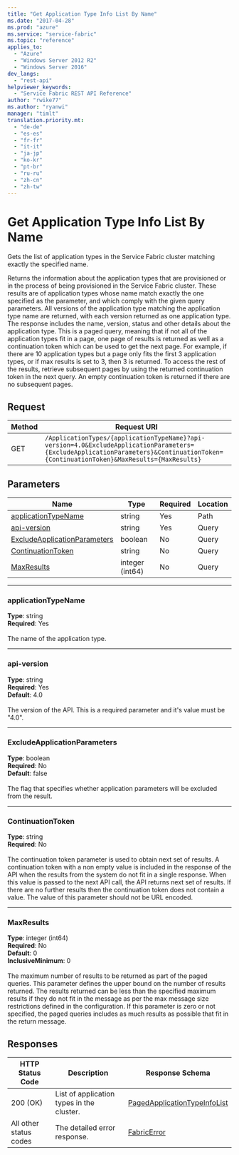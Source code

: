 ```yaml
---
title: "Get Application Type Info List By Name"
ms.date: "2017-04-28"
ms.prod: "azure"
ms.service: "service-fabric"
ms.topic: "reference"
applies_to: 
  - "Azure"
  - "Windows Server 2012 R2"
  - "Windows Server 2016"
dev_langs: 
  - "rest-api"
helpviewer_keywords: 
  - "Service Fabric REST API Reference"
author: "rwike77"
ms.author: "ryanwi"
manager: "timlt"
translation.priority.mt: 
  - "de-de"
  - "es-es"
  - "fr-fr"
  - "it-it"
  - "ja-jp"
  - "ko-kr"
  - "pt-br"
  - "ru-ru"
  - "zh-cn"
  - "zh-tw"
---
```

# Get Application Type Info List By Name
Gets the list of application types in the Service Fabric cluster matching exactly the specified name.

Returns the information about the application types that are provisioned or in the process of being provisioned in the Service Fabric cluster. These results are of application types whose name match exactly the one specified as the parameter, and which comply with the given query parameters. All versions of the application type matching the application type name are returned, with each version returned as one application type. The response includes the name, version, status and other details about the application type. This is a paged query, meaning that if not all of the application types fit in a page, one page of results is returned as well as a continuation token which can be used to get the next page. For example, if there are 10 application types but a page only fits the first 3 application types, or if max results is set to 3, then 3 is returned. To access the rest of the results, retrieve subsequent pages by using the returned continuation token in the next query. An empty continuation token is returned if there are no subsequent pages.

## Request
| Method | Request URI |
| ------ | ----------- |
| GET | `/ApplicationTypes/{applicationTypeName}?api-version=4.0&ExcludeApplicationParameters={ExcludeApplicationParameters}&ContinuationToken={ContinuationToken}&MaxResults={MaxResults}` |


## Parameters
| Name | Type | Required | Location |
| --- | --- | --- | --- |
| [applicationTypeName](#applicationtypename) | string | Yes | Path |
| [api-version](#api-version) | string | Yes | Query |
| [ExcludeApplicationParameters](#excludeapplicationparameters) | boolean | No | Query |
| [ContinuationToken](#continuationtoken) | string | No | Query |
| [MaxResults](#maxresults) | integer (int64) | No | Query |

____
### applicationTypeName
__Type__: string <br/>
__Required__: Yes<br/>
<br/>
The name of the application type.

____
### api-version
__Type__: string <br/>
__Required__: Yes<br/>
__Default__: 4.0 <br/>
<br/>
The version of the API. This is a required parameter and it's value must be "4.0".

____
### ExcludeApplicationParameters
__Type__: boolean <br/>
__Required__: No<br/>
__Default__: false <br/>
<br/>
The flag that specifies whether application parameters will be excluded from the result.

____
### ContinuationToken
__Type__: string <br/>
__Required__: No<br/>
<br/>
The continuation token parameter is used to obtain next set of results. A continuation token with a non empty value is included in the response of the API when the results from the system do not fit in a single response. When this value is passed to the next API call, the API returns next set of results. If there are no further results then the continuation token does not contain a value. The value of this parameter should not be URL encoded.

____
### MaxResults
__Type__: integer (int64) <br/>
__Required__: No<br/>
__Default__: 0 <br/>
__InclusiveMinimum__: 0 <br/>
<br/>
The maximum number of results to be returned as part of the paged queries. This parameter defines the upper bound on the number of results returned. The results returned can be less than the specified maximum results if they do not fit in the message as per the max message size restrictions defined in the configuration. If this parameter is zero or not specified, the paged queries includes as much results as possible that fit in the return message.

## Responses

| HTTP Status Code | Description | Response Schema |
| --- | --- | --- |
| 200 (OK) | List of application types in the cluster.<br/> | [PagedApplicationTypeInfoList](sfclient-model-pagedapplicationtypeinfolist.md) |
| All other status codes | The detailed error response.<br/> | [FabricError](sfclient-model-fabricerror.md) |
